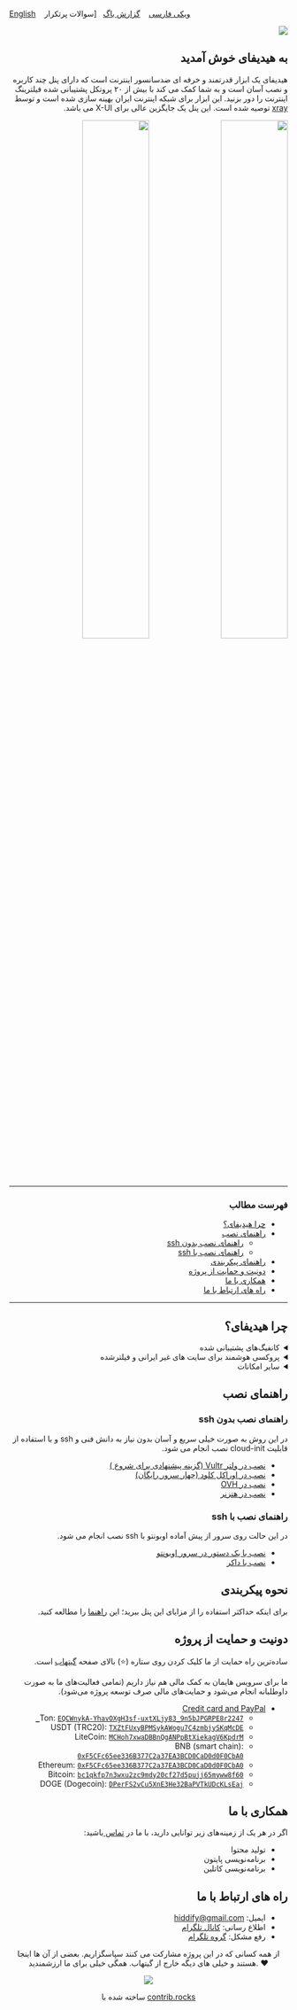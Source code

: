 
[English](https://github.com/hiddify/hiddify-config#readme)&nbsp;&nbsp;&nbsp; [ویکی فارسی]() &nbsp;&nbsp;&nbsp;[گزارش باگ]()&nbsp;&nbsp;&nbsp;[سوالات پرتکرار

<div dir="rtl" markdown="1">

<img src="https://user-images.githubusercontent.com/125398461/227777845-a4d0f86b-faa2-4f2b-a410-4aa5f68bfe19.png" dir="rtl" />

## به هیدیفای خوش آمدید
هیدیفای یک ابزار قدرتمند و خرفه ای ضدسانسور اینترنت است که دارای پنل چند کاربره و نصب آسان است و به شما کمک می کند با بیش از ۲۰ پروتکل پشتیبانی شده فیلترینگ اینترنت را دور بزنید. این ابزار برای شبکه اینترنت ایران بهینه سازی شده است و توسط [xray](https://github.com/XTLS/Xray-core) توصیه شده است. این پنل یک جایگزین عالی برای X-UI می باشد.

<img width="49%" src="https://user-images.githubusercontent.com/125398461/227777647-01d249bf-d3c2-4cc6-a591-543d9826f5b1.png" />
<img width="49%" src="https://user-images.githubusercontent.com/125398461/227777629-47ca8877-40b2-43e8-b6c3-27a869c5d786.png" />





***
### فهرست مطالب
- [چرا هیدیفای؟](https://github.com/hiddify/hiddify-config/blob/main/README_fa.md#%DA%86%D8%B1%D8%A7-%D9%87%DB%8C%D8%AF%DB%8C%D9%81%D8%A7%DB%8C)
- [راهنمای نصب](https://github.com/hiddify/hiddify-config/blob/main/README_fa.md#%D9%86%D8%AD%D9%88%D9%87-%D9%86%D8%B5%D8%A8) 
    - [راهنمای نصب بدون ssh](https://github.com/hiddify/hiddify-config/blob/main/README_fa.md#%D9%86%D8%B5%D8%A8-%D8%A8%D8%AF%D9%88%D9%86-ssh)
    - [راهنمای نصب با ssh](https://github.com/hiddify/hiddify-config/blob/main/README_fa.md#%D9%86%D8%B5%D8%A8-%D8%A8%D8%A7-ssh)
- [راهنمای پیکربندی](https://github.com/hiddify/hiddify-config/blob/main/README_fa.md#%D9%86%D8%AD%D9%88%D9%87-%D9%BE%DB%8C%DA%A9%D8%B1%D8%A8%D9%86%D8%AF%DB%8C)
- [دونیت و حمایت از پروژه](https://github.com/hiddify/hiddify-config/blob/main/README_fa.md#%D8%AF%D9%88%D9%86%DB%8C%D8%AA-%D9%88-%D8%AD%D9%85%D8%A7%DB%8C%D8%AA-%D8%A7%D8%B2-%D9%BE%D8%B1%D9%88%DA%98%D9%87)
- [همکاری با ما](https://github.com/hiddify/hiddify-config/blob/main/README_fa.md#%D9%87%D9%85%DA%A9%D8%A7%D8%B1%DB%8C-%D8%A8%D8%A7-%D9%85%D8%A7)
- [راه های ارتباط با ما](https://github.com/hiddify/hiddify-config/blob/main/README_fa.md#%D8%B1%D8%A7%D9%87-%D9%87%D8%A7%DB%8C-%D8%A7%D8%B1%D8%AA%D8%A8%D8%A7%D8%B7-%D8%A8%D8%A7-%D9%85%D8%A7)
***
## چرا هیدیفای؟

<details markdown="1"> <summary>کانفیگ‌های پشتیبانی شده</summary> 

| کانفیگ های پشتیبانی شده | Supported Configs |
| - | - |
| ♥ **Telegram Proxy** ♥ | **vless+xtls** |
| **Web Socket (cdn support)**:<br> - vless+tls+ws <br>- trojan+tls+ws <br> - vmess+tls+ws | **h2+tls**:<br> - vless+tls<br> - trojan+tls<br> - vmess+tls |
| **grpc+tls**:<br> - vless+grpc+tls<br> - trojan+grpc+tls<br> - vmess+grpc+tls | **http1.1+tls**:  <br>- trojan+tls <br> - vmess+tls|
| **old configs**: <br> - trojango (cdn support) <br> - v2ray+ws (cdn support) <br> - vmess (cdn support) <br> - ss+faketls| **HTTP** <br> -unsafe, default is disable <br> - vless<br> -vmess |

</details>


<details markdown="1"> <summary>پروکسی هوشمند برای سایت های غیر ایرانی و فیلترشده</summary>
 
با استفاده از کلاینت کلش و پنل هایدیفای می‌تونین در ۳ حالت به اینترنت وصل بشید. 

۱. روش اول فقط سایت فیلترشده را از فیلترشکن عبور دهد.

۲. فقط سایت های ایرانی بدون فیلترشکن باز شود (پیشنهادی)

۳. تمام سایت ها از فیلترشکن عبور کنند

از طرف دیگر سعی شده راه‌حل ارائه شده در برابر کشف توسط نهادهای فیلتر کننده اینترنت مقاوم باشد و جلوی حملات معمول به سرور گرفته و امکان شناسایی حداقل باشد با این وجود فراموش نکنید که سایر پورت ها به جز ۲۲، ۸۰ و ۴۴۳ را غیر فعال کنید

</details>

<details markdown="1"><summary>سایر امکانات</summary>


<details  markdown="1"> <summary>سیستم‌عامل‌های پشتیبانی شده</summary>
هایدیفای روی اوبونتو ۲۰.۰۴ و ۲۲.۰۴ تست شده است.
Ubuntu arm64 or amd64
</details>



<details  markdown="1"> <summary>تست سرعت</summary>

از این طریق میتوان سرعت سرور بدون فیلترشکن و با فیلترشکن را بررسی کرد

![image](https://user-images.githubusercontent.com/114227601/210183115-4e1f4186-421e-4316-8082-3ce53275adc7.png)

</details>

 <details markdown="1"> <summary>صفحات راهنمای کاربران</summary> 
 با امکان تولید qrcode

 ![صفحه راهنمای کاربران](https://user-images.githubusercontent.com/114227601/206908372-db1fc206-4c6a-4206-ad39-e6b6b44a55c4.png)
</details>

<details markdown="1"> <summary>DNS over HTTPS (CDN support)</summary>
 
 برای استفاده از DNS over HTTPS کافی است در مرورگر از dns زیر استفاده کنید:
 
 `https://yourdomain.com/yoursecret/dns/dns-query{?dns}`
 
</details>

<details markdown="1"> <summary>Redirector (CDN support)</summary> 
  وقتی میخواهید پروکسی تلگرام یا پروکسی شدوساکس را از طریق برنامه های دیگر به اشتراک بگذارید امکان ریدایرکت با پشتیبانی سی دی ان فراهم می شود. برای مثال اگر کانفیگ شدوساکس را به جای fullURL قرار دهید باعث میشود با کلیک بر روی این لینک، اپ شدوساکس باز شده و پروکسی بر روی آن فعال شود. برای مثال:
 
 `https://yourdomain.com/yoursecret/redirect/fullURL` 
 

"fullURL" را با کانفیگ Shadowsocks جایگزین کنید:
 
 `https://yourdomain.com/yoursecret/redirect/ss://secret/` 
 
</details>


</details>
</details>

## راهنمای نصب

### راهنمای نصب بدون ssh
در این روش به صورت خیلی سریع و آسان بدون نیاز به دانش فنی و ssh و با استفاده از قابلیت cloud-init نصب انجام می شود.

- [نصب در ولتر Vultr (گزینه پیشنهادی برای شروع ) ](https://github.com/hiddify/hiddify-config/wiki/Vultr-%D9%86%D8%B5%D8%A8-%D8%B3%D8%B1%DB%8C%D8%B9-%D8%AF%D8%B1-%D9%88%D9%84%D8%AA%D8%B1)
- [نصب در اوراکل کلود (چهار سرور رایگان)](https://github.com/hiddify/hiddify-config/wiki/Oracle-نصب-خیلی-خیلی-سریع-در-اوراکل-کلود)
- [نصب در OVH ](https://github.com/hiddify/hiddify-config/wiki/OVH-نصب-خیلی-سریع-در-او-وی-اچ)
- [نصب در هتزنر](https://github.com/hiddify/hiddify-config/wiki/Hetzner-نصب-خیلی-سریع-در-هتزنر)




### راهنمای نصب با ssh

در این حالت روی سرور از پیش آماده اوبونتو با ssh نصب انجام می شود.

- [نصب با یک دستور در سرور اوبونتو](https://github.com/hiddify/hiddify-config/wiki/نصب-سریع-در-اوبونتو)
- [نصب با داکر](https://github.com/hiddify/hiddify-config/wiki/نصب-با-داکر)




</details>






## نحوه پیکربندی
برای اینکه حداکثر استفاده را از مزایای این پنل ببرید؛ این [راهنما](https://github.com/hiddify/hiddify-config/wiki/%D9%86%D8%AD%D9%88%D9%87-%D9%BE%DB%8C%DA%A9%D8%B1%D8%A8%D9%86%D8%AF%DB%8C-%D9%BE%D9%86%D9%84-%D9%87%DB%8C%D8%AF%DB%8C%D9%81%D8%A7%DB%8C) را مطالعه کنید.

## دونیت و حمایت از پروژه
ساده‌ترین راه حمایت از ما کلیک کردن روی ستاره (⭐) بالای صفحه [گیتهاب](https://github.com/hiddify/hiddify-config) است.

ما برای سرویس هایمان به کمک مالی هم نیاز داریم (تمامی فعالیت‌های ما به صورت داوطلبانه انجام می‌شود و حمایت‌های مالی صرف توسعه پروژه می‌شود).

- [Credit card and PayPal](https://opencollective.com/hiddify/contribute/backer-50556/checkout?interval=month&amount=25)
  - Ton: [`EQCWnykA-YhavOXgH3sf-uxtXLjy83_9n5bJPGRPE8r2247_`](https://tonwhales.com/explorer/address/EQCWnykA-YhavOXgH3sf-uxtXLjy83_9n5bJPGRPE8r2247_)
  - USDT (TRC20): [`TXZtFUxyBPMSykAWogu7C4zmbjySKqMcDE`](https://chart.apis.google.com/chart?cht=qr&chs=500x500&chl=usdt:TXZtFUxyBPMSykAWogu7C4zmbjySKqMcDE&chld=H)
  - LiteCoin: [`MCHoh7xwaDBBnQgANPpBtXiekagV6KpdrM`](https://chart.apis.google.com/chart?cht=qr&chs=500x500&chl=litecoin:MCHoh7xwaDBBnQgANPpBtXiekagV6KpdrM&chld=H)
  - BNB (smart chain): [`0xF5CFc65ee336B377C2a37EA3BCD0CaD0d0F0CbA0`](https://chart.apis.google.com/chart?cht=qr&chs=500x500&chl=bnb:0xF5CFc65ee336B377C2a37EA3BCD0CaD0d0F0CbA0&chld=H)
  - Ethereum: [`0xF5CFc65ee336B377C2a37EA3BCD0CaD0d0F0CbA0`](https://chart.apis.google.com/chart?cht=qr&chs=500x500&chl=ethereum:0xF5CFc65ee336B377C2a37EA3BCD0CaD0d0F0CbA0&chld=H)
  - Bitcoin: [`bc1qkfp7n3wxu2zc9mdy20cf27d5pujj65myww8f60`](https://chart.apis.google.com/chart?cht=qr&chs=500x500&chl=bitcoin:bc1qkfp7n3wxu2zc9mdy20cf27d5pujj65myww8f60&chld=H)
  - DOGE (Dogecoin): [`DPerFS2vCu5XnE3He32BaPVTkUDcKLsEaj`](https://chart.apis.google.com/chart?cht=qr&chs=500x500&chl=doge:DPerFS2vCu5XnE3He32BaPVTkUDcKLsEaj&chld=H)
## همکاری با ما
اگر در هر یک از زمینه‌های زیر توانایی دارید، با ما در [تماس ](https://github.com/hiddify/hiddify-config/wiki/%D9%85%D9%81%D8%A7%D9%87%DB%8C%D9%85-%D9%BE%D8%A7%DB%8C%D9%87#contact-us--%D8%B1%D8%A7%D9%87%D9%87%D8%A7%DB%8C-%D8%A7%D8%B1%D8%AA%D8%A8%D8%A7%D8%B7-%D8%A8%D8%A7-%D9%85%D8%A7)باشید:
* تولید محتوا
* برنامه‌نویسی پایتون 
* برنامه‌نویسی کاتلین

## راه های ارتباط با ما
* ایمیل: [hiddify@gmail.com](mailto:hiddify@gmail.com)
* اطلاع رسانی: [کانال تلگرام](https://t.me/hiddify)
* رفع مشکل: [گروه تلگرام](https://t.me/hiddify_board)

</div>


<p align=center>
 از همه کسانی که در این پروژه مشارکت می کنند سپاسگزاریم. بعضی از آن ها اینجا هستند و خیلی های دیگه خارج از گیتهاب. همگی خیلی برای ما ارزشمندید. ♥
 </p>
 
<p align=center> 
<a href="https://github.com/hiddify/hiddify-config/graphs/contributors">
  <img src="https://contrib.rocks/image?repo=hiddify/hiddify-config" />
</a>
</p>
<p align=center>
 ساخته شده با <a rel="" target="_blank" href="https://contrib.rocks">contrib.rocks</a> 
</p>
